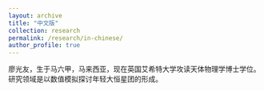 ```yaml
---
layout: archive
title: "中文版"
collection: research
permalink: /research/in-chinese/
author_profile: true
---
```


廖光友，生于马六甲，马来西亚，现在英国艾希特大学攻读天体物理学博士学位。研究领域是以数值模拟探讨年轻大恒星团的形成。
